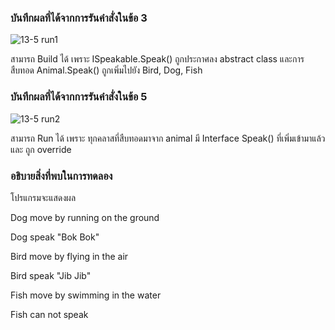 ### บันทึกผลที่ได้จากการรันคำสั่งในข้อ 3
![13-5 run1](https://github.com/kanoksiriboonkam/03376836-OOP-2566-Lab-13/assets/144196048/dda340f1-cdba-46dc-bdd4-c4102504a1cc)

สามารถ Build ได้ เพราะ ISpeakable.Speak() ถูกประกาศลง abstract class และการสืบทอด Animal.Speak() ถูกเพิ่มไปยัง Bird, Dog, Fish
### บันทึกผลที่ได้จากการรันคำสั่งในข้อ 5
![13-5 run2](https://github.com/kanoksiriboonkam/03376836-OOP-2566-Lab-13/assets/144196048/becf25d4-e6e2-4560-a8ec-5d9a34b41437)

สามารถ Run ได้ เพราะ ทุกคลาสที่สืบทอดมาจาก animal มี Interface Speak() ที่เพิ่มเข้ามาแล้ว และ ถูก override
### อธิบายสิ่งที่พบในการทดลอง
โปรแกรมจะแสดงผล

Dog move by running on the ground

Dog speak "Bok Bok"

Bird move by flying in the air

Bird speak "Jib Jib"

Fish move by swimming in the water

Fish can not speak
